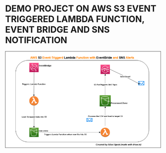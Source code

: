 # DEMO PROJECT ON AWS S3 EVENT TRIGGERED LAMBDA FUNCTION, EVENT BRIDGE AND SNS NOTIFICATION

![alt text](https://github.com/silas247/AWS_S3_Lambda_Data_Transformation/blob/main/AWS_S3_Project.png?raw=true)

